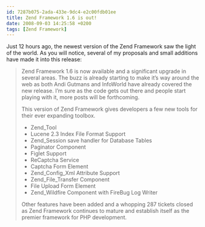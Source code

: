 ```yaml
---
id: 7287b075-2ada-433e-9dc4-e2c00fdb01ee
title: Zend Framework 1.6 is out!
date: 2008-09-03 14:25:58 +0200
tags: [Zend Framework]
---
```


Just 12 hours ago, the newest version of the Zend Framework saw the light of the world. As you will notice, several of my proposals and small additions have made it into this release:

> Zend Framework 1.6 is now available and a significant upgrade in several areas. The buzz is already starting to make it’s way around the web as both Andi Gutmans and InfoWorld have already covered the new release. I’m sure as the code gets out there and people start playing with it, more posts will be forthcoming.
>
> This version of Zend Framework gives developers a few new tools for their ever expanding toolbox.
>
> - Zend_Tool
> - Lucene 2.3 Index File Format Support
> - Zend_Session save handler for Database Tables
> - Paginator Component
> - Figlet Support
> - ReCaptcha Service
> - Captcha Form Element
> - Zend_Config_Xml Attribute Support
> - Zend_File_Transfer Component
> - File Upload Form Element
> - Zend_Wildfire Component with FireBug Log Writer
>
> Other features have been added and a whopping 287 tickets closed as Zend Framework continues to mature and establish itself as the premier framework for PHP development.
